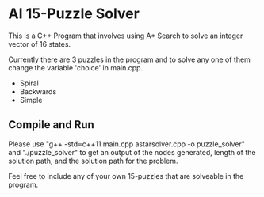 # AI 15-Puzzle Solver
This is a C++ Program that involves using A* Search to solve an integer vector of 16 states. 

Currently there are 3 puzzles in the program and to solve any one of them change the variable 'choice' in main.cpp.
* Spiral
* Backwards
* Simple

## Compile and Run
Please use "g++ -std=c++11 main.cpp astarsolver.cpp -o puzzle_solver" and "./puzzle_solver" to get an output of the nodes generated, length of the solution path, and the solution path for the problem.

Feel free to include any of your own 15-puzzles that are solveable in the program.